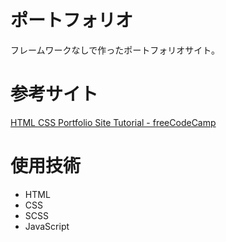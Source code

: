 # ポートフォリオ

フレームワークなしで作ったポートフォリオサイト。


# 参考サイト

[HTML CSS Portfolio Site Tutorial - freeCodeCamp](https://www.youtube.com/watch?v=xV7S8BhIeBo)

# 使用技術

* HTML
* CSS
* SCSS
* JavaScript
